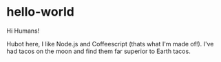 # hello-world

Hi Humans!

Hubot here, I like Node.js and Coffeescript (thats what I'm made of!).
I've had tacos on the moon and find them far superior to Earth tacos.
